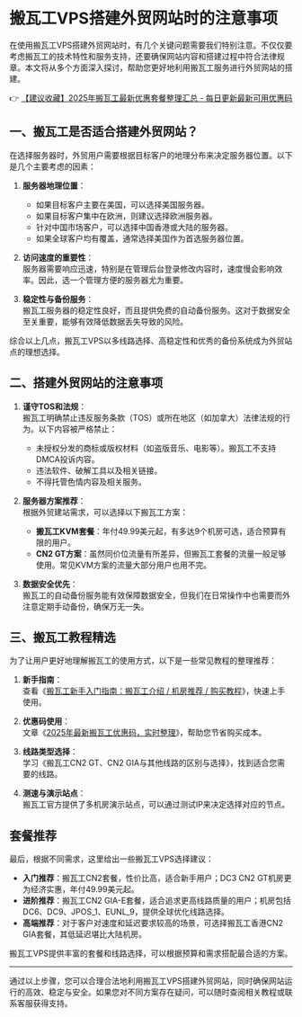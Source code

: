 # 搬瓦工VPS搭建外贸网站时的注意事项

在使用搬瓦工VPS搭建外贸网站时，有几个关键问题需要我们特别注意。不仅仅要考虑搬瓦工的技术特性和服务支持，还要确保网站内容和搭建过程中符合法律规章。本文将从多个方面深入探讨，帮助您更好地利用搬瓦工服务进行外贸网站的搭建。

👉 [【建议收藏】2025年搬瓦工最新优惠套餐整理汇总 - 每日更新最新可用优惠码](https://bit.ly/banwagon)

## 一、搬瓦工是否适合搭建外贸网站？

在选择服务器时，外贸用户需要根据目标客户的地理分布来决定服务器位置。以下是几个主要考虑的因素：

1. **服务器地理位置**：  
   - 如果目标客户主要在美国，可以选择美国服务器。  
   - 如果目标客户集中在欧洲，则建议选择欧洲服务器。  
   - 针对中国市场客户，可以选择中国香港或大陆的服务器。  
   - 如果全球客户均有覆盖，通常选择美国作为首选服务器位置。

2. **访问速度的重要性**：  
   服务器需要响应迅速，特别是在管理后台登录修改内容时，速度慢会影响效率。因此，选一个管理方便的服务器尤为重要。

3. **稳定性与备份服务**：  
   搬瓦工服务器的稳定性良好，而且提供免费的自动备份服务。这对于数据安全至关重要，能够有效降低数据丢失导致的风险。

综合以上几点，搬瓦工VPS以多线路选择、高稳定性和优秀的备份系统成为外贸站点的理想选择。

## 二、搭建外贸网站的注意事项

1. **谨守TOS和法规**：  
   搬瓦工明确禁止违反服务条款（TOS）或所在地区（如加拿大）法律法规的行为。以下内容被严格禁止：  
   - 未授权分发的商标或版权材料（如盗版音乐、电影等）。搬瓦工不支持DMCA投诉内容。  
   - 违法软件、破解工具以及相关链接。  
   - 不得托管色情内容及相关服务。  

2. **服务器方案推荐**：  
   根据外贸建站需求，可以选择以下搬瓦工方案：  
   - **搬瓦工KVM套餐**：年付49.99美元起，有多达9个机房可选，适合预算有限的用户。  
   - **CN2 GT方案**：虽然同价位流量有所差异，但搬瓦工套餐的流量一般足够使用。常见KVM方案的流量大部分用户也用不完。

3. **数据安全优先**：  
   搬瓦工的自动备份服务能有效保障数据安全，但我们在日常操作中也需要而外注意定期手动备份，确保万无一失。

## 三、搬瓦工教程精选

为了让用户更好地理解搬瓦工的使用方式，以下是一些常见教程的整理推荐：  

1. **新手指南**：  
   查看《[搬瓦工新手入门指南：搬瓦工介绍 / 机房推荐 / 购买教程](https://bit.ly/banwagon)》，快速上手使用。

2. **优惠码使用**：  
   文章《[2025年最新搬瓦工优惠码，实时整理](https://bit.ly/banwagon)》，帮助您节省购买成本。

3. **线路类型选择**：  
   学习《搬瓦工CN2 GT、CN2 GIA与其他线路的区别与选择》，找到适合您需要的线路。

4. **测速与演示站点**：  
   搬瓦工官方提供了多机房演示站点，可以通过测试IP来决定选择对应的节点。

## 套餐推荐

最后，根据不同需求，这里给出一些搬瓦工VPS选择建议：  

- **入门推荐**：搬瓦工CN2套餐，性价比高，适合新手用户；DC3 CN2 GT机房更为经济实惠，年付49.99美元起。  
- **进阶推荐**：搬瓦工CN2 GIA-E套餐，适合追求更高线路质量的用户；机房包括DC6、DC9、JPOS_1、EUNL_9，提供全球优化线路选择。  
- **高端推荐**：对于客户对速度和延迟要求较高的场景，可选择搬瓦工香港CN2 GIA套餐，其低延迟堪比大陆机房。

搬瓦工VPS提供丰富的套餐和线路选择，可以根据预算和需求搭配最合适的方案。

---
通过以上步骤，您可以合理合法地利用搬瓦工VPS搭建外贸网站，同时确保网站运行的高效、稳定与安全。如果您对不同方案存在疑问，可以随时查阅相关教程或联系客服获得支持。